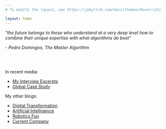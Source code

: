 ```yaml
---
# To modify the layout, see https://jekyllrb.com/docs/themes/#overriding-theme-defaults

layout: home
---
```


<p><i>"the future belongs to those who understand at a very deep level how to combine their unique expertise with what algorithms do best"</i></p>
<p><i>- Pedro Domingos, The Master Algorithm</i></p>

<br/><br/>

In recent media:
- [My Interview Excerpts][4]
- [Global Case Study][7]

My other blogs:
- [Digital Transformation][1] 
- [Artificial Intelligence][2] 
- [Robotics Fun][3]
- [Current Company][5]



[1]: https://worksmartz.wordpress.com/
[2]: https://autany.wordpress.com/
[3]: https://rawatlabz.wordpress.com/
[4]: https://customers.microsoft.com/en-us/story/836551-australian-catholic-university-higher-education-teams
[5]: https://www.espire.com/blog/bloggers/rajendra-rawat?auth=Rajendra%20Rawat#!
[6]: https://www.espire.com/about-us/team/rajendra-rawat
[7]: https://news.microsoft.com/en-au/features/australian-catholic-university-harnesses-cloud-data-and-ai-to-spur-staff-and-student-success/
